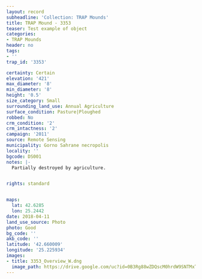 ```yaml
---
layout: record
subheadline: 'Collection: TRAP Mounds'
title: TRAP Mound - 3353
teaser: Test example of object
categories:
- TRAP Mounds
header: no
tags:
- ''
trap_id: '3353'

certainty: Certain
elevation: '421'
max_diameter: '8'
min_diameter: '8'
height: '0.5'
size_category: Small
surrounding_land_use: Annual Agriculture
surface_condition: Pasture|Ploughed
robbed: No
crm_condition: '2'
crm_intactness: '2'
campaign: '2011'
source: Remote Sensing
municipality: Gorno Sahrane necropolis
locality: ''
bgcode: DS001
notes: |-
  Partially destroyed by agriculture.


rights: standard


maps:
  lat: 42.6285
  lon: 25.2442
date: 2018-04-11
land_use_source: Photo
photo: Good
bg_code: ''
akb_code: ''
latitude: '42.660009'
longitude: '25.225934'
images:
- title: 3353_Overview_W.dng
  image_path: https://drive.google.com/uc?id=0B3Rg88wZDQscM0hrdW9SNTMxTVU
---
```

